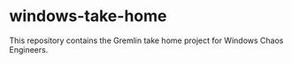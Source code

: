 # windows-take-home
This repository contains the Gremlin take home project for Windows Chaos Engineers.

